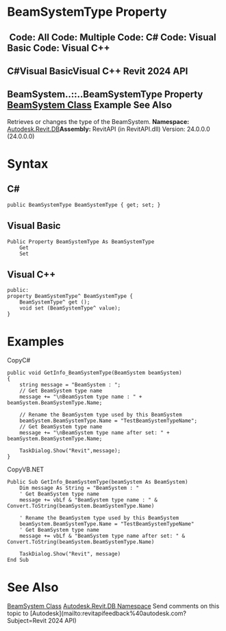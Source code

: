 # BeamSystemType Property

﻿
 Code: All Code: Multiple Code: C# Code: Visual Basic Code: Visual C++   
---  
C#Visual BasicVisual C++
Revit 2024 API  
---  
BeamSystem..::..BeamSystemType Property   
[BeamSystem Class](6c5c1bd2-8456-5ec9-c53e-0bd3f604ad06.md "BeamSystem Class") Example See Also  
---  
Retrieves or changes the type of the BeamSystem.
**Namespace:** [Autodesk.Revit.DB](87546ba7-461b-c646-cbb1-2cb8f5bff8b2.md "Autodesk.Revit.DB Namespace")**Assembly:** RevitAPI (in RevitAPI.dll) Version: 24.0.0.0 (24.0.0.0)
# Syntax
C#  
---  
```text
public BeamSystemType BeamSystemType { get; set; }
```
  
Visual Basic  
---  
```text
Public Property BeamSystemType As BeamSystemType
	Get
	Set
```
  
Visual C++  
---  
```text
public:
property BeamSystemType^ BeamSystemType {
	BeamSystemType^ get ();
	void set (BeamSystemType^ value);
}
```
  
# Examples
CopyC#
```text
public void GetInfo_BeamSystemType(BeamSystem beamSystem)
{
    string message = "BeamSystem : ";
    // Get BeamSystem type name
    message += "\nBeamSystem type name : " + beamSystem.BeamSystemType.Name;

    // Rename the BeamSystem type used by this BeamSystem
    beamSystem.BeamSystemType.Name = "TestBeamSystemTypeName";
    // Get BeamSystem type name
    message += "\nBeamSystem type name after set: " + beamSystem.BeamSystemType.Name;

    TaskDialog.Show("Revit",message);
}
```

CopyVB.NET
```text
Public Sub GetInfo_BeamSystemType(beamSystem As BeamSystem)
    Dim message As String = "BeamSystem : "
    ' Get BeamSystem type name
    message += vbLf & "BeamSystem type name : " & Convert.ToString(beamSystem.BeamSystemType.Name)

    ' Rename the BeamSystem type used by this BeamSystem
    beamSystem.BeamSystemType.Name = "TestBeamSystemTypeName"
    ' Get BeamSystem type name
    message += vbLf & "BeamSystem type name after set: " & Convert.ToString(beamSystem.BeamSystemType.Name)

    TaskDialog.Show("Revit", message)
End Sub
```

# See Also
[BeamSystem Class](6c5c1bd2-8456-5ec9-c53e-0bd3f604ad06.md "BeamSystem Class")
[Autodesk.Revit.DB Namespace](87546ba7-461b-c646-cbb1-2cb8f5bff8b2.md "Autodesk.Revit.DB Namespace")
Send comments on this topic to [Autodesk](mailto:revitapifeedback%40autodesk.com?Subject=Revit 2024 API)